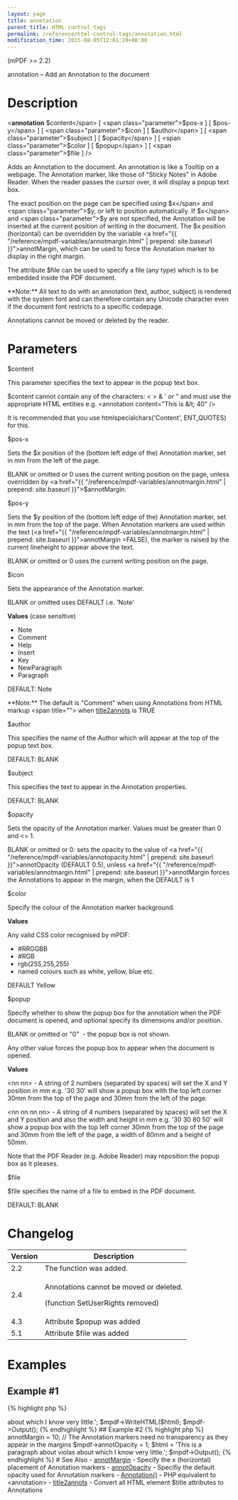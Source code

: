 ```yaml
---
layout: page
title: annotation
parent_title: HTML control tags
permalink: /reference/html-control-tags/annotation.html
modification_time: 2015-08-05T12:01:19+00:00
---
```


(mPDF >= 2.2)

annotation – Add an Annotation to the document

# Description

&lt;**annotation** <span class="parameter">$content</span> 
[ <span class="parameter">$pos-x</span> ] 
[ <span class="parameter">$pos-y</span> ] 
[ <span class="parameter">$icon</span> ] 
[ <span class="parameter">$author</span> ] 
[ <span class="parameter">$subject</span> ] 
[ <span class="parameter">$opacity</span> ] 
[ <span class="parameter">$color</span> ] 
[ <span class="parameter">$popup</span> ]
[ <span class="parameter">$file</span> ] /&gt;

Adds an Annotation to the document. An annotation is like a Tooltip on a webpage. The Annotation marker, like those 
of "Sticky Notes" in Adobe Reader. When the reader passes the cursor over, it will display a popup text box.

The exact position on the page can be specified using <span class="parameter">$x</span> and 
<span class="parameter">$y</span>, or left to position automatically. If <span class="parameter">$x</span> and 
<span class="parameter">$y</span> are not specified, the Annotation will be inserted at the current position of 
writing in the document. The <span class="parameter">$x</span> position (horizontal) can be overridden by the variable 
<a href="{{ "/reference/mpdf-variables/annotmargin.html" | prepend: site.baseurl }}">annotMargin</a>, which can be used 
to force the Annotation marker to display in the right margin.

The attribute <span class="parameter">$file</span> can be used to specify a file (any type) which is to be embedded 
inside the PDF document.

<div class="alert alert-info" role="alert" markdown="1">
    **Note:** All text to do with an annotation (text, author, subject) is rendered with the system font 
    and can therefore contain any Unicode character even if the document font restricts to a specific codepage.
</div>

Annotations cannot be moved or deleted by the reader.

# Parameters

<span class="parameter">$content</span>

This parameter specifies the text to appear in the popup text box.

<span class="parameter">$content</span> cannot contain any of the characters: &lt; &gt; &amp; ' *or* " and must use
the appropriate HTML entities e.g. &lt;annotation content="This is &amp;lt; 40" /&gt;

It is recommended that you use htmlspecialchars('Content', ENT_QUOTES) for this.

<span class="parameter">$pos-x</span>

Sets the <span class="parameter">$x</span> position of the (bottom left edge of the) Annotation marker, set in mm from
the left of the page.

<span class="smallblock">BLANK</span> or omitted or 0 uses the current writing position on the page, unless overridden 
by <a href="{{ "/reference/mpdf-variables/annotmargin.html" | prepend: site.baseurl }}">$annotMargin</a>.

<span class="parameter">$pos-y</span>

Sets the <span class="parameter">$y</span> position of the (bottom left edge of the) Annotation marker, set in mm 
from the top of the page. When Annotation markers are used within the text 
(<a href="{{ "/reference/mpdf-variables/annotmargin.html" | prepend: site.baseurl }}">annotMargin</a>
=<span class="smallblock">FALSE</span>), the marker is raised by the current lineheight to appear above the text.

<span class="smallblock">BLANK</span> or omitted or 0 uses the current writing position on the page.

<span class="parameter">$icon</span>

Sets the appearance of the Annotation marker.

<span class="smallblock">BLANK</span> or omitted uses <span class="smallblock">DEFAULT</span> i.e. 'Note'

**Values** (case sensitive)

- Note
- Comment
- Help
- Insert
- Key
- NewParagraph
- Paragraph

<span class="smallblock">DEFAULT:</span> Note

<div class="alert alert-info" role="alert" markdown="1">
    **Note:** The default is "Comment" when using Annotations from HTML markup &lt;span title=""&gt; 
    when <a href="{{ "/reference/mpdf-variables/title2annots.html" | prepend: site.baseurl }}">title2annots</a> 
    is <span class="smallblock">TRUE</span>
</div>

<span class="parameter">$author</span>

This specifies the name of the Author which will appear at the top of the popup text box.

<span class="smallblock">DEFAULT</span>: <span class="smallblock">BLANK</span>

<span class="parameter">$subject</span>

This specifies the text to appear in the Annotation properties.

<span class="smallblock">DEFAULT</span>: <span class="smallblock">BLANK</span>

<span class="parameter">$opacity</span>

Sets the opacity of the Annotation marker. Values must be greater than 0 and <= 1.

<span class="smallblock">BLANK</span> or omitted or 0: sets the opacity to the value of 
<a href="{{ "/reference/mpdf-variables/annotopacity.html" | prepend: site.baseurl }}">annotOpacity</a> 
(<span class="smallblock">DEFAULT</span> 0.5), unless 
<a href="{{ "/reference/mpdf-variables/annotmargin.html" | prepend: site.baseurl }}">annotMargin</a> forces the 
Annotations to appear in the margin, when the <span class="smallblock">DEFAULT</span> is 1

<span class="parameter">$color</span>

Specify the colour of the Annotation marker background.

**Values**

Any valid CSS color recognised by mPDF:

- #RRGGBB
- #RGB
- rgb(255,255,255)
- named colours such as white, yellow, blue etc.

<span class="smallblock">DEFAULT</span> Yellow

<span class="parameter">$popup</span>

Specify whether to show the popup box for the annotation when the PDF document is opened, and optional 
specify its dimensions and/or position.

<span class="smallblock">BLANK</span> or omitted or "0"  - the popup box is not shown.

Any other value forces the popup box to appear when the document is opened.

**Values**

&lt;nn nn&gt; - A string of 2 numbers (separated by spaces) will set the X and Y position in mm e.g. '30 30' 
will show a popup box with the top left corner 30mm from the top of the page and 30mm from the left of the page.

&lt;nn nn nn nn&gt; - A string of 4 numbers (separated by spaces) will set the X and Y position and also the
width and height in mm e.g. '30 30 80 50' will show a popup box with the top left corner 30mm from the top of the page 
and 30mm from the left of the page, a width of 80mm and a height of 50mm.

Note that the PDF Reader (e.g. Adobe Reader) may reposition the popup box as it pleases.

<span class="parameter">$file</span>

<span class="parameter">$file</span> specifies the name of a file to embed in the PDF document.

<span class="smallblock">DEFAULT</span>: <span class="smallblock">BLANK</span>

# Changelog

<table class="table"> <thead>
<tr> <th>Version</th><th>Description</th> </tr>
</thead> <tbody>
<tr>
<td>2.2</td>
<td>The function was added.</td>
</tr>
<tr>
<td>2.4</td>
<td>

Annotations cannot be moved or deleted.

(function SetUserRights removed)

</td>
</tr>
<tr>
<td>4.3</td>
<td>Attribute <span class="parameter">$popup</span> was added</td>
</tr>
<tr>
<td>5.1</td>
<td>Attribute <span class="parameter">$file</span> was added</td>
</tr>
</tbody> </table>

# Examples

## Example #1

{% highlight php %}
<?php

$mpdf = new \Mpdf\Mpdf();

$html = 'This is a paragraph about violas<annotation content="Violas are like big violins" /> about which I know very little.';

$mpdf->WriteHTML($html);

$mpdf->Output();
{% endhighlight %}

## Example #2

{% highlight php %}
<?php

$mpdf = new \Mpdf\Mpdf();

// The Annotation markers will appear 10mm in from the right margin of the page
$mpdf->annotMargin = 10;

// The Annotation markers need no transparency as they appear in the margins
$mpdf->annotOpacity = 1;

$html = 'This is a paragraph about violas<annotation content="Violas are like big violins" /> about which I know very little.';

$mpdf->Output();
{% endhighlight %}

# See Also

- <a href="http://uk3.php.net/manual/en/function.explode.php"> </a><a href="{{ "/reference/mpdf-variables/annotmargin.html" | prepend: site.baseurl }}">annotMargin</a> - Specify the x (horizontal) placement of Annotation markers
- <a href="{{ "/reference/mpdf-variables/annotopacity.html" | prepend: site.baseurl }}">annotOpacity</a> - Specifiy the default opacity used for Annotation markers
- <a href="{{ "/reference/mpdf-functions/annotation.html" | prepend: site.baseurl }}">Annotation()</a> - PHP equivalent to &lt;annotation&gt;

- <a href="{{ "/reference/mpdf-variables/title2annots.html" | prepend: site.baseurl }}">title2annots</a> - Convert all HTML element <span class="parameter">$title</span> attributes to Annotations
